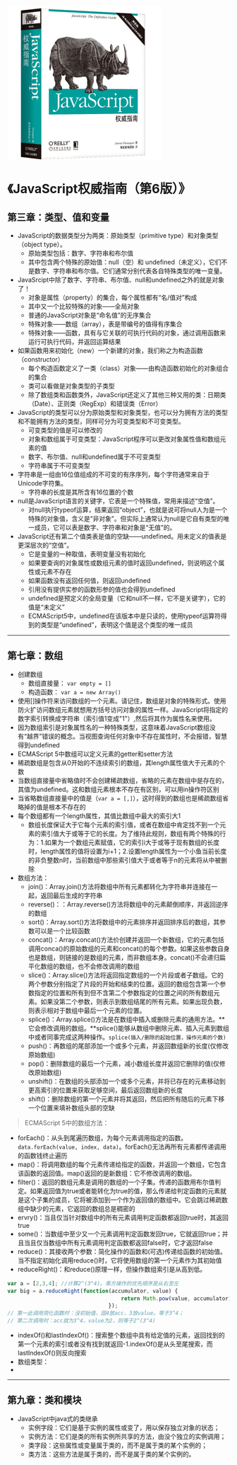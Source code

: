 ![9787111376613](../../../static/img/9787111376613.jpg)

# 《JavaScript权威指南（第6版）》

## 第三章：类型、值和变量

- JavaScript的数据类型分为两类：原始类型（primitive type）和对象类型（object type）。
     - 原始类型包括：数字、字符串和布尔值
     - 其中包含两个特殊的原始值：null（空）和 undefined（未定义），它们不是数字、字符串和布尔值。它们通常分别代表各自特殊类型的唯一变量。
 - JavaSrcipt中除了数字、字符串、布尔值、null和undefined之外的就是对象了！
     - 对象是属性（property）的集合，每个属性都有“名/值对”构成
     - 其中又一个比较特殊的对象——全局对象
     - 普通的JavaScript对象是“命名值”的无序集合
     - 特殊对象——数组（array），表是带编号的值得有序集合
     - 特殊对象——函数，具有与它关联的可执行代码的对象，通过调用函数来运行可执行代码，并返回运算结果
 - 如果函数用来初始化（new）一个新建的对象，我们称之为构造函数（constructor）
     - 每个构造函数定义了一类（class）对象——由构造函数初始化的对象组合的集合
     - 类可以看做是对象类型的子类型
     - 除了数组类和函数类外，JavaScript还定义了其他三种又用的类：日期类（Date）、正则类（RegExp）和错误类（Error）
 - JavaScript的类型可以分为原始类型和对象类型，也可以分为拥有方法的类型和不能拥有方法的类型，同样可分为可变类型和不可变类型。
     - 可变类型的值是可以修改的
     - 对象和数组属于可变类型：JavaScript程序可以更改对象属性值和数组元素的值
     - 数字、布尔值、null和undefined属于不可变类型
     - 字符串属于不可变类型
 - 字符串是一组由16位值组成的不可变的有序序列，每个字符通常来自于Unicode字符集。
     - 字符串的长度是其所含有16位置的个数
 - null是JavaScript语言的关键字，它表是一个特殊值，常用来描述“空值”。
     - 对null执行typeof运算，结果返回“object”，也就是说可将null人为是一个特殊的对象值，含义是“非对象”。但实际上通常认为null是它自有类型的唯一成员，它可以表是数字、字符串和对象是“无值”的。
 - JavaScript还有第二个值类表是值的空缺——undefined。用未定义的值表是更深层次的“空值”。
     - 它是变量的一种取值，表明变量没有初始化
     - 如果要查询的对象属性或数组元素的值时返回undefined，则说明这个属性或元素不存在
     - 如果函数没有返回任何值，则返回undefined
     - 引用没有提供实参的函数形参的值也会得到undefined
     - undefined是预定义的全局变量（它和null不一样，它不是关键字），它的值是“未定义”
     - ECMAScript5中，undefined在该版本中是只读的，使用typeof运算符得到的类型是“undefined”，表明这个值是这个类型的唯一成员

----------

## 第七章：数组

- 创建数组
     - 数组直接量： `var empty = []`
     - 构造函数： `var a = new Array()`
 - 使用[]操作符来访问数组的一个元素。请记住，数组是对象的特殊形式。使用防火扩访问数组元素就想用方括号访问对象的属性一样。JavaScript将指定的数字索引转换成字符串（索引值1变成"1"）,然后将其作为属性名来使用。
 - 因为数组索引是对象属性名的一种特殊类型，这意味着JavaScript数组没有“越界”错误的概念。当视图查询任何对象中不存在属性时，不会报错，智慧得到undefined
 - ECMAScript 5中数组可以定义元素的getter和setter方法
 - 稀疏数组是包含从0开始的不连续索引的数组，其length属性值大于元素的个数
 - 当数组直接量中省略值时不会创建稀疏数组，省略的元素在数组中是存在的，其值为undefined。这和数组元素根本不存在有区别，可以用in操作符区别
 - 当省略数组直接量中的值是（`var a = [,]`），这时得到的数组也是稀疏数组省略掉的值是根本不存在的
 - 每个数组都有一个length属性，其值比数组中最大的索引大1
     - 数组长度保证大于它每个元素的索引值，或者在数组中肯定找不到一个元素的索引值大于或等于它的长度。为了维持此规则，数组有两个特殊的行为：1.如果为一个数组元素赋值，它的索引i大于或等于现有数组的长度时，length属性的值将设置为i+1；2.设置length属性为一个小鱼当前长度的非负整数n时，当前数组中那些索引值大于或者等于n的元素将从中被删除
 - 数组方法：
     - join()：Array.join()方法将数组中所有元素都转化为字符串并连接在一起，返回最后生成的字符串
     - reverse()：：Array.reverse()方法将数组中的元素颠倒顺序，并返回逆序的数组
     - sort()：Array.sort()方法将数组中的元素排序并返回排序后的数组，其参数可以是一个比较函数
     - concat()：Array.concat()方法价创建并返回一个新数组，它的元素包括调用conca()的原始数组的元素和concat()的每个参数。如果这些参数自身也是数组，则链接的是数组的元素，而非数组本身。concat()不会递归扁平化数组的数组，也不会修改调用的数组
     - slice()：Array.slice()方法将返回指定数组的一个片段或者子数组。它的两个参数分别指定了片段的开始和结束的位置。返回的数组包含第一个参数指定的位置和所有到但不含第二个参数指定的位置之间的所有数组元素。如果没第二个参数，则表示到数组结尾的所有元素。如果出现负数，则表示相对于数组中最后一个元素的位置。
     - splice()：Array.splice()方法是在数组中插入或删除元素的通用方法。**它会修改调用的数组。**splice()能够从数组中删除元素、插入元素到数组中或者同事完成这两种操作。`splice(插入/删除的起始位置，操作元素的个数)`
     - push()：再数组的尾部添加一个或多个元素，并返回数组新的长度(仅修改原始数组)
     - pop()：删除数组的最后一个元素，减小数组长度并返回它删除的值(仅修改原始数组)
     - unshift()：在数组的头部添加一个或多个元素，并将已存在的元素移动到更高索引的位置来获取足够空间，最后返回数组新的长度
     - shift()：删除数组的第一个元素并将其返回，然后把所有随后的元素下移一个位置来填补数组头部的空缺

> ECMAScript 5中的数组方法：

- forEach()：从头到尾遍历数组，为每个元素调用指定的函数。`data.forEach(value, index, data)`。forEach()无法再所有元素都传递调用的函数钱终止遍历
- map()：将调用数组的每个元素传递给指定的函数，并返回一个数组，它包含该函数的返回值。map()返回的是新数组：它不修改调用的数组。
- filter()：返回的数组元素是调用的数组的一个子集。传递的函数用布尔值判定。如果返回值为true或者能转化为true的值，那么传递给判定函数的元素就是这个子集的成员，它将被添加到一个作为返回值的数组中。它会跳过稀疏数组中缺少的元素，它返回的数组总是稠密的
- ervry()：当且仅当针对数组中的所有元素调用判定函数都返回true时，其返回true
- some()：当数组中至少又一个元素调用判定函数发回true，它就返回true；并且当且仅当数组中所有元素调用判定函数都返回false时，它才返回false
- reduce()：其接收两个参数：简化操作的函数和(可选)传递给函数的初始值。当不指定初始化调用reduce()时，它将使用数组的第一个元素作为其初始值
- reduceRight()：和reduce()原理一样，但操作数组索引是从高到低。

```javascript
var a = [2,3,4]; //计算2^(3^4)。乘方操作的优先顺序是从右至左
var big = a.reduceRight(function(accumulator, value) {
                                    return Math.pow(value, accumulator);
                                });
// 第一此调用简化函数时：没初始值，固4放acc，3放value。等于3^4；
// 第二次调用时：acc就为3^4，value为2，则等于2^(3^4)
```
- indexOf()和lastIndexOf()：搜索整个数组中具有给定值的元素，返回找到的第一个元素的索引或者没有找到就返回-1.indexOf()是从头至尾搜索，而lastIndexOf()则反向搜索
- 数组类型：
- 

----------

## 第九章：类和模块

- JavaScript中java式的类继承
    - 实例字段：它们是基于实例的属性或变了，用以保存独立对象的状态；
    - 实例方法：它们是类的所有实例所共享的方法，由没个独立的实例调用；
    - 类字段：这些属性或变量属于类的，而不是属于类的某个实例的；
    - 类方法：这些方法是属于类的，而不是属于类的某个实例的。


